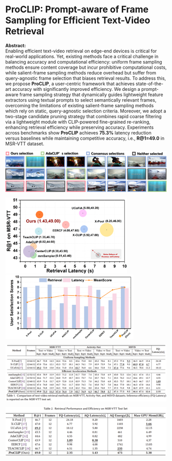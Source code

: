 # ProCLIP: Prompt-aware of Frame Sampling for Efficient Text-Video Retrieval

**Abstract:**<br>
Enabling efficient text-video retrieval on edge-end devices is critical for real-world applications. Yet, existing methods face a critical challenge in balancing accuracy and computational efficiency: uniform frame sampling methods ensure content coverage but incur prohibitive computational costs, while salient-frame sampling methods reduce overhead but suffer from query-agnostic frame selection that biases retrieval results. To address this, we propose **ProCLIP**, a user-centric framework that achieves state-of-the-art accuracy with significantly improved efficiency. We design a prompt-aware frame sampling strategy that dynamically guides lightweight feature extractors using textual prompts to select semantically relevant frames, overcoming the limitations of existing salient-frame sampling methods which rely on static, query-agnostic selection criteria. Moreover, we adopt a two-stage candidate pruning strategy that combines rapid coarse filtering via a lightweight module with CLIP-powered fine-grained re-ranking, enhancing retrieval efficiency while preserving accuracy. Experiments across benchmarks show **ProCLIP** achieves __75.3%__ latency reduction versus baselines while maintaining competitive accuracy, i.e., __R@1=49.0__ in MSR-VTT dataset.


<img src="fig/teaser.png"><br>

<img src="fig/efficiency.png" width=380px> <img src="fig/user_scores.png" width=400px> <br>

<img src="fig/proclip_acc.png" width=700px><br>

<img src="fig/proclip_efficiency.png" width=580px><br>

